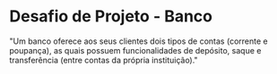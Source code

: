 # Desafio de Projeto - Banco

"Um banco oferece aos seus clientes dois tipos de contas (corrente e poupança), as quais possuem funcionalidades de depósito, saque e transferência (entre contas da própria instituição)."
